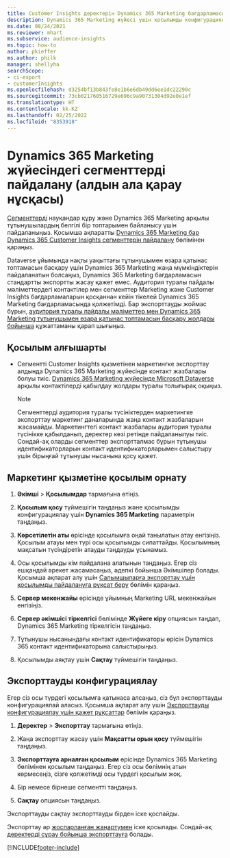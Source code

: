 ```yaml
---
title: Customer Insights деректерін Dynamics 365 Marketing бағдарламасына экспорттау
description: Dynamics 365 Marketing жүйесі үшін қосылымды конфигурациялау және экспорттау жолы туралы ақпарат.
ms.date: 08/24/2021
ms.reviewer: mhart
ms.subservice: audience-insights
ms.topic: how-to
author: pkieffer
ms.author: philk
manager: shellyha
searchScope:
- ci-export
- customerInsights
ms.openlocfilehash: d3254bf13b843fe8e1b6e6db49dd6ee1dc22290c
ms.sourcegitcommit: 73cb021760516729e696c9a90731304d92e0e1ef
ms.translationtype: HT
ms.contentlocale: kk-KZ
ms.lasthandoff: 02/25/2022
ms.locfileid: "8353918"
---
```

# <a name="use-segments-in-dynamics-365-marketing-preview"></a>Dynamics 365 Marketing жүйесіндегі сегменттерді пайдалану (алдын ала қарау нұсқасы)



[Сегменттерді](segments.md) науқандар құру және Dynamics 365 Marketing арқылы тұтынушылардың белгілі бір топтарымен байланысу үшін пайдаланыңыз. Қосымша ақпаратты [Dynamics 365 Marketing бар Dynamics 365 Customer Insights сегменттерін пайдалану](/dynamics365/marketing/customer-insights-segments) бөлімінен қараңыз.

Dataverse ұйымында нақты уақыттағы тұтынушымен өзара қатынас топтамасын басқару үшін Dynamics 365 Marketing жаңа мүмкіндіктерін пайдаланатын болсаңыз, Dynamics 365 Marketing бағдарламасын стандартты экспортты жасау қажет емес. Аудитория туралы пайдалы мәліметтердегі контактілер мен сегменттер Marketing және Customer Insights бағдарламаларын қосқаннан кейін тікелей Dynamics 365 Marketing бағдарламасында қолжетімді. Бар экспорттауды жоймас бұрын, [аудитория туралы пайдалы мәліметтер мен Dynamics 365 Marketing тұтынушымен өзара қатынас топтамасын басқару жолдары бойынша](/dynamics365/marketing/real-time-marketing-ci-profile) құжаттаманы қарап шығыңыз.

## <a name="prerequisite-for-a-connection"></a>Қосылым алғышарты

- Сегментті Customer Insights қызметінен маркетингке экспорттау алдында Dynamics 365 Marketing жүйесінде контакт жазбалары болуы тиіс. [Dynamics 365 Marketing жүйесінде Microsoft Dataverse](connect-power-query.md) арқылы контактілерді қабылдау жолдары туралы толығырақ оқыңыз.

  > [!NOTE]
  > Сегменттерді аудитория туралы түсініктерден маркетингке экспорттау маркетинг даналарында жаңа контакт жазбаларын жасамайды. Маркетингтегі контакт жазбалары аудитория туралы түсінікке қабылданып, деректер көзі ретінде пайдаланылуы тиіс. Сондай-ақ оларды сегменттер экспортталмас бұрын тұтынушы идентификаторларын контакт идентификаторларымен салыстыру үшін бірыңғай тұтынушы нысанына қосу қажет.

## <a name="set-up-connection-to-marketing"></a>Маркетинг қызметіне қосылым орнату

1. **Әкімші** > **Қосылымдар** тармағына өтіңіз.

1. **Қосылым қосу** түймешігін таңдаңыз және қосылымды конфигурациялау үшін **Dynamics 365 Marketing** параметрін таңдаңыз.

1. **Көрсетілетін аты** өрісінде қосылымға оңай танылатын атау енгізіңіз. Қосылым атауы мен түрі осы қосылымды сипаттайды. Қосылымның мақсатын түсіндіретін атауды таңдауды ұсынамыз.

1. Осы қосылымды кім пайдалана алатынын таңдаңыз. Егер сіз ешқандай әрекет жасамасаңыз, әдепкі бойынша Әкімшілер болады. Қосымша ақпарат алу үшін [Салымшыларға экспорттау үшін қосылымды пайдалануға рұқсат беру](connections.md#allow-contributors-to-use-a-connection-for-exports) бөлімін қараңыз.

1. **Сервер мекенжайы** өрісінде ұйымның Marketing URL мекенжайын енгізіңіз.

1. **Сервер әкімшісі тіркелгісі** бөлімінде **Жүйеге кіру** опциясын таңдап, Dynamics 365 Marketing тіркелгісін таңдаңыз.

1. Тұтынушы нысанындағы контакт идентификаторы өрісін Dynamics 365 контакт идентификаторына салыстырыңыз.

1. Қосылымды аяқтау үшін **Сақтау** түймешігін таңдаңыз. 

## <a name="configure-an-export"></a>Экспорттауды конфигурациялау

Егер сіз осы түрдегі қосылымға қатынаса алсаңыз, сіз бұл экспорттауды конфигурациялай аласыз. Қосымша ақпарат алу үшін [Экспорттауды конфигурациялау үшін қажет рұқсаттар](export-destinations.md#set-up-a-new-export) бөлімін қараңыз.

1. **Деректер** > **Экспорттау** тармағына өтіңіз.

1. Жаңа экспорттау жасау үшін **Мақсатты орын қосу** түймешігін таңдаңыз.

1. **Экспорттауға арналған қосылым** өрісінде Dynamics 365 Marketing бөлімінен қосылым таңдаңыз. Егер сіз осы бөлімнің атын көрмесеңіз, сізге қолжетімді осы түрдегі қосылым жоқ.

1. Бір немесе бірнеше сегментті таңдаңыз.

1. **Сақтау** опциясын таңдаңыз.

Экспорттауды сақтау экспорттауды бірден іске қоспайды.

Экспорттау әр [жоспарланған жаңартумен](system.md#schedule-tab) іске қосылады. Сондай-ақ [деректерді сұрау бойынша экспорттауға](export-destinations.md#run-exports-on-demand) болады. 

[!INCLUDE[footer-include](../includes/footer-banner.md)]
